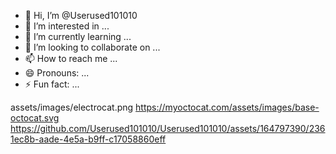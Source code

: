 - 👋 Hi, I’m @Userused101010
- 👀 I’m interested in ...
- 🌱 I’m currently learning ...
- 💞️ I’m looking to collaborate on ...
- 📫 How to reach me ...
- 😄 Pronouns: ...
- ⚡ Fun fact: ...

<!---
Userused101010/Userused101010 is a ✨ special ✨ repository because its `README.md` (this file) appears on your GitHub profile.
You can click the Preview link to take a look at your changes.
--->
assets/images/electrocat.png
https://myoctocat.com/assets/images/base-octocat.svg
https://github.com/Userused101010/Userused101010/assets/164797390/2361ec8b-aade-4e5a-b9ff-c17058860eff


